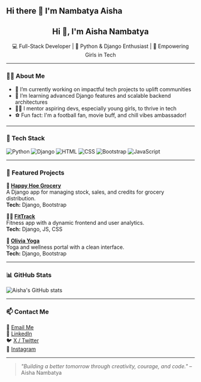 ## Hi there 👋 I'm Nambatya Aisha
<h2 align="center">Hi 👋, I'm Aisha Nambatya</h2>
<p align="center">
  💻 Full-Stack Developer | 🐍 Python & Django Enthusiast | 🚀 Empowering Girls in Tech
</p>

---

### 👩‍💻 About Me
- 🔭 I’m currently working on impactful tech projects to uplift communities
- 🌱 I’m learning advanced Django features and scalable backend architectures
- 👩‍🏫 I mentor aspiring devs, especially young girls, to thrive in tech
- ⚽ Fun fact: I'm a football fan, movie buff, and chill vibes ambassador!

---

### 🧰 Tech Stack
![Python](https://img.shields.io/badge/-Python-3776AB?style=flat&logo=python&logoColor=white)
![Django](https://img.shields.io/badge/-Django-092E20?style=flat&logo=django&logoColor=white)
![HTML](https://img.shields.io/badge/-HTML5-E34F26?style=flat&logo=html5&logoColor=white)
![CSS](https://img.shields.io/badge/-CSS3-1572B6?style=flat&logo=css3&logoColor=white)
![Bootstrap](https://img.shields.io/badge/-Bootstrap-7952B3?style=flat&logo=bootstrap&logoColor=white)
![JavaScript](https://img.shields.io/badge/-JavaScript-F7DF1E?style=flat&logo=javascript&logoColor=black)

---

### 📌 Featured Projects

**🛒 [Happy Hoe Grocery](#)**  
A Django app for managing stock, sales, and credits for grocery distribution.  
**Tech:** Django, Bootstrap

**🏋️‍♀️ [FitTrack](#)**  
Fitness app with a dynamic frontend and user analytics.  
**Tech:** Django, JS, CSS

**🧘 [Olivia Yoga](#)**  
Yoga and wellness portal with a clean interface.  
**Tech:** Django, Bootstrap

---

### 📊 GitHub Stats

![Aisha's GitHub stats](https://github-readme-stats.vercel.app/api?username=aishanambatya&show_icons=true&theme=calm)

---

### 📫 Contact Me

📧 [Email Me](mailto:aishanmbt@gmail.com)  
🔗 [LinkedIn](https://www.linkedin.com/in/aisha-nambatya-228581339/)  
🐦 [X / Twitter](https://x.com/AishaNamba66224)  
📸 [Instagram](https://www.instagram.com/ayeeshah.muha03/)

---
> _"Building a better tomorrow through creativity, courage, and code."_ – Aisha Nambatya

